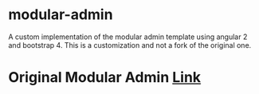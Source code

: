 # modular-admin
A custom implementation of the modular admin template using angular 2 and bootstrap 4. This is a customization and not a fork of the original one.

# Original Modular Admin [Link](https://github.com/modularcode/modular-admin-html)
